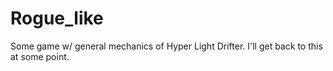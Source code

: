 # Rogue_like
Some game w/ general mechanics of Hyper Light Drifter. I'll get back to this at some point.
